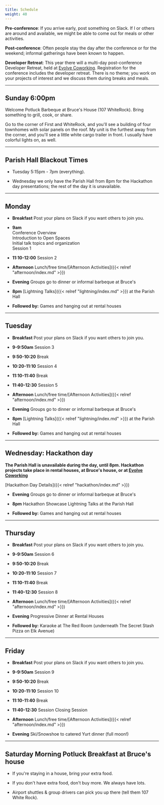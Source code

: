 ```yaml
---
title: Schedule
weight: 40
---
```


**Pre-conference**: If you arrive early, post something on Slack. If I or others
are around and available, we might be able to come out for meals or other
activities.

**Post-conference**: Often people stay the day after the conference or for the
weekend; informal gatherings have been known to happen.

**Developer Retreat**: This year there will a multi-day post-conference
Developer Retreat, held at [Evolve Coworking](https://www.evolvework.co/).
Registration for the conference includes the developer retreat. There is no
theme; you work on your projects of interest and we discuss them during breaks
and meals.

***********************************

Sunday 6:00pm
-------------

Welcome Potluck Barbeque at Bruce's House (107 WhiteRock). Bring something
to grill, cook, or share.

Go to the corner of First and WhiteRock, and you'll see a building of four
townhomes with solar panels on the roof. My unit is the furthest away from
the corner, and you'll see a little white cargo trailer in front. I usually
have colorful lights on, as well.

***********************************
## Parish Hall Blackout Times

- Tuesday 5:15pm - 7pm (everything).

- Wednesday we only have the Parish Hall from 8pm for the Hackathon day presentations;
  the rest of the day it is unavailable.

***********************************

Monday
------

- **Breakfast** Post your plans on Slack if you want others to join you.

- **9am**\
Conference Overview\
Introduction to Open Spaces\
Initial talk topics and organization\
Session 1

- **11:10-12:00** Session 2

- **Afternoon** Lunch/free time/[Afternoon Activities]({{< relref "afternoon/index.md" >}})

- **Evening** Groups go to dinner or informal barbeque at Bruce's

- **8pm** [Lightning Talks]({{< relref "lightning/index.md" >}}) at the Parish Hall

- **Followed by:** Games and hanging out at rental houses

***********************************

Tuesday
-------

- **Breakfast** Post your plans on Slack if you want others to join you.

- **9-9:50am** Session 3

- **9:50-10:20** Break

- **10:20-11:10** Session 4

- **11:10-11:40** Break

- **11:40-12:30** Session 5

- **Afternoon** Lunch/free time/[Afternoon Activities]({{< relref "afternoon/index.md" >}})

- **Evening** Groups go to dinner or informal barbeque at Bruce's

- **8pm** [Lightning Talks]({{< relref "lightning/index.md" >}}) at the Parish Hall

- **Followed by:** Games and hanging out at rental houses

***********************************

Wednesday: Hackathon day
------------------------

**The Parish Hall is unavailable during the day, until 8pm. Hackathon projects
take place in rental houses, at Bruce's house, or at [Evolve Coworking](https://www.evolvework.co/)**

[Hackathon Day Details]({{< relref "hackathon/index.md" >}})

- **Evening** Groups go to dinner or informal barbeque at Bruce's

- **8pm** Hackathon Showcase Lightning Talks at the Parish Hall

- **Followed by:** Games and hanging out at rental houses

***********************************

Thursday
--------

- **Breakfast** Post your plans on Slack if you want others to join you.

- **9-9:50am** Session 6

- **9:50-10:20** Break

- **10:20-11:10** Session 7

- **11:10-11:40** Break

- **11:40-12:30** Session 8

- **Afternoon** Lunch/free time/[Afternoon Activities]({{< relref "afternoon/index.md" >}})

- **Evening** Progressive Dinner at Rental Houses

- **Followed by:** Karaoke at The Red Room (underneath The Secret Stash Pizza on Elk Avenue)

***********************************

Friday
------

- **Breakfast** Post your plans on Slack if you want others to join you.

- **9-9:50am** Session 9

- **9:50-10:20** Break

- **10:20-11:10** Session 10

- **11:10-11:40** Break

- **11:40-12:30** Session Closing Session

- **Afternoon** Lunch/free time/[Afternoon Activities]({{< relref "afternoon/index.md" >}})

- **Evening** Ski/Snowshoe to catered Yurt dinner (full moon!)

***********************************

Saturday Morning Potluck Breakfast at Bruce's house
---------------------------------------------------

- If you're staying in a house, bring your extra food.

- If you don't have extra food, don't buy more. We always have lots.

- Airport shuttles & group drivers can pick you up there (tell them 107 White Rock).
